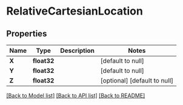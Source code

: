 # RelativeCartesianLocation

## Properties
Name | Type | Description | Notes
------------ | ------------- | ------------- | -------------
**X** | **float32** |  | [default to null]
**Y** | **float32** |  | [default to null]
**Z** | **float32** |  | [optional] [default to null]

[[Back to Model list]](../README.md#documentation-for-models) [[Back to API list]](../README.md#documentation-for-api-endpoints) [[Back to README]](../README.md)

